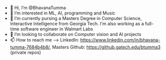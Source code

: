 - 👋 Hi, I’m @BhavanaTumma
- 👀 I’m interested in ML, AI, programming and Music
- 🌱 I’m currently pursing a Masters Degree in Computer Science, Interactive Intelligence from Georgia Tech. I'm also working as a full-time software engineer in Walmart Labs  
- 💞️ I’m looking to collaborate on Computer vision and AI projects
- 📫 How to reach me --> LinkedIn: https://www.linkedin.com/in/bhavana-tumma-7684b4b8/, Masters Github: https://github.gatech.edu/btumma3 (private repos)
     

<!---
BhavanaTumma/BhavanaTumma is a ✨ special ✨ repository because its `README.md` (this file) appears on your GitHub profile.
You can click the Preview link to take a look at your changes.
--->

